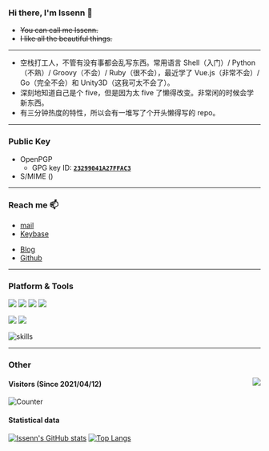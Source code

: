 ### Hi there, I'm Issenn 👋

<!--
**issenn/issenn** is a ✨ _special_ ✨ repository because its `README.md` (this file) appears on your GitHub profile.

Here are some ideas to get you started:

- 🔭 I’m currently working on ...
- 🌱 I’m currently learning ...
- 👯 I’m looking to collaborate on ...
- 🤔 I’m looking for help with ...
- 💬 Ask me about ...
- 📫 How to reach me: ...
- 😄 Pronouns: ...
- ⚡ Fun fact: ...
-->

- ~~You can call me Issenn.~~
- ~~I like all the beautiful things.~~

---

- 空栈打工人，不管有没有事都会乱写东西。常用语言 Shell（入门）/ Python（不熟）/ Groovy（不会）/ Ruby（很不会），最近学了 Vue.js（非常不会）/ Go（完全不会）和 Unity3D（这我可太不会了）。
- 深刻地知道自己是个 five，但是因为太 five 了懒得改变。非常闲的时候会学新东西。
- 有三分钟热度的特性，所以会有一堆写了个开头懒得写的 repo。

---

### Public Key

- OpenPGP
  - GPG key ID: [**`23299041A27FFAC3`**](https://keybase.io/issenn/pgp_keys.asc)
- S/MIME ()

---

### Reach me 📫

- [mail](mailto:issenn@issenn.ml)
- [Keybase](https://keybase.io/issenn)
<!-- - Website -->
- [Blog](http://issenn.ml)
- [Github](https://github.com/issenn)
<!-- - [Gitlab](https://gitlab.com/issenn) -->
<!-- - Telegram -->
<!-- - [Discord](https://discordapp.com/users/225734414343208961) -->
<!-- - [Bilibili](https://space.bilibili.com/1327327) -->
<!-- - [Pixiv](https://www.pixiv.net/en/users/3971304) -->
<!-- - [爱发电](https://afdian.net/@issenn) -->

<!-- [![](https://img.shields.io/badge/Steam-171a21?style=flat-square&logo=steam&logoColor=ffffff)](https://steamcommunity.com/id/issenn) -->
<!-- [![](https://shields.io/badge/Zhihu-ffffff.svg?style=flat-square&logo=zhihu)](https://www.zhihu.com/people/issenn) -->
<!-- [![](https://img.shields.io/badge/Twitter-ffffff.svg?style=flat-square&logo=twitter)](https://twitter.com/issennknight) -->

---

### Platform & Tools

[![](https://img.shields.io/badge/Centos-Linux-33aadd?style=flat-square&logo=centos&logoColor=ffffff)](https://www.centos.org/)
[![](https://img.shields.io/badge/macOS-Catalina-292e33?style=flat-square&logo=apple&logoColor=ffffff)](https://www.tonymacx86.com/)
[![](https://img.shields.io/badge/Windows-10-2376bc?style=flat-square&logo=windows&logoColor=ffffff)](https://www.microsoft.com/windows/get-windows-10)
[![](https://img.shields.io/badge/IDE-Visual%20Studio%20Code-blue?style=flat-square&logo=visual-studio-code&logoColor=ffffff)](https://code.visualstudio.com/)

[![](https://img.shields.io/badge/XiaoMi-Mix%202S-f5010c?style=flat-square&logo=xiaomi&logoColor=ffffff)](https://www.mi.com/)
[![](https://img.shields.io/badge/iPhone-5S-999999?style=flat-square&logo=apple&logoColor=ffffff)](https://www.apple.com/)


<!-- [![](https://img.shields.io/badge/-Docker-2496ED?style=flat-square&logo=docker&logoColor=ffffff)](https://www.docker.com/)
[![](https://img.shields.io/badge/-TypeScript-007acc?style=flat-square&logo=typescript&logoColor=white)](https://www.typescriptlang.org/)
[![](https://img.shields.io/badge/-MariaDB-003545?style=flat-square&logo=mariadb&logoColor=white)](https://mariadb.com/)
[![](https://img.shields.io/badge/-Sass-cc6699?style=flat-square&logo=sass&logoColor=white)](https://sass-lang.com/)
[![](https://img.shields.io/badge/-NPM-cb3837?style=flat-square&logo=npm&logoColor=white)](https://npmjs.com/)
[![](https://img.shields.io/badge/-PostCSS-dd3a0a?style=flat-square&logo=postcss&logoColor=white)](https://postcss.org/)
[![](https://img.shields.io/badge/-HTML5-E34F26?style=flat-square&logo=html5&logoColor=white)](https://html.spec.whatwg.org/)
[![](https://img.shields.io/badge/-Git-f05032?style=flat-square&logo=git&logoColor=white)](https://git-scm.com/)
[![](https://img.shields.io/badge/-Linux-fcc624?style=flat-square&logo=linux&logoColor=white)](https://www.linuxfoundation.org/)
[![](https://img.shields.io/badge/-JavaScript-f7e018?style=flat-square&logo=javascript&logoColor=white)](https://www.ecma-international.org/)
[![](https://img.shields.io/badge/-Vue.js-4fc08d?style=flat-square&logo=vue.js&logoColor=ffffff)](https://vuejs.org/)
[![](https://img.shields.io/badge/-Nginx-269539?style=flat-square&logo=nginx&logoColor=ffffff)](https://nginx.org/) -->
<!-- [![](https://img.shields.io/badge/-React-61dafb?style=flat-square&logo=react&logoColor=ffffff)](https://reactjs.org/) -->
<!-- [![](https://img.shields.io/badge/-Webpack-8dd6f9?style=flat-square&logo=webpack&logoColor=white)](https://webpack.js.org/) -->
<!-- [![](https://img.shields.io/badge/-CSS3-1572B6?style=flat-square&logo=css3&logoColor=white)](https://www.w3.org/Style/CSS/) -->
<!-- [![](https://img.shields.io/badge/-Stylus-ff6347?style=flat-square&logo=stylus&logoColor=ffffff)](https://stylus-lang.com/) -->
<!-- [![](https://img.shields.io/badge/-Node.js-43853d?style=flat-square&logo=node.js&logoColor=ffffff)](https://nodejs.org/) -->

![skills](https://skillicons.dev/icons?perline=14&i=ansible,azure,bash,cloudflare,css,devto,discord,django,docker,fastapi,git,github,githubactions,gitlab,go,gradle,graphql,grafana,heroku,html,idea,java,jenkins,linux,md,mastodon,maven,misskey,mysql,netlify,nginx,nodejs,nuxtjs,ps,postman,powershell,pr,prometheus,py,redis,regex,replit,ruby,sqlite,stackoverflow,svg,twitter,ts,vercel,vim,vite,vscode,vue)

---

### Other

<p>
  <img src="https://weather-icon.journeyad.repl.co/@shenzhen?v=1" align="right">
</p>

#### Visitors (Since 2021/04/12)

![Counter](https://count.getloli.com/get/@issenn?theme=rule34)

#### Statistical data

[![Issenn's GitHub stats](https://github-readme-stats.vercel.app/api?username=issenn&theme=cobalt&hide_title=true&show_icons=true&include_all_commits=true&count_private=true)](https://github.com/issenn) [![Top Langs](https://github-readme-stats.vercel.app/api/top-langs/?username=issenn&theme=cobalt&hide_title=true&layout=compact&langs_count=10&hide=html,javascript,css)](https://github.com/issenn)
